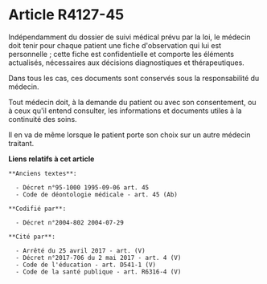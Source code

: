 # Article R4127-45

Indépendamment du dossier de suivi médical prévu par la loi, le médecin doit tenir pour chaque patient une fiche
d'observation qui lui est personnelle ; cette fiche est confidentielle et comporte les éléments actualisés, nécessaires aux
décisions diagnostiques et thérapeutiques.

Dans tous les cas, ces documents sont conservés sous la responsabilité du médecin.

Tout médecin doit, à la demande du patient ou avec son consentement, ou à ceux qu'il entend consulter, les informations et
documents utiles à la continuité des soins.

Il en va de même lorsque le patient porte son choix sur un autre médecin traitant.

**Liens relatifs à cet article**

	**Anciens textes**:

	  - Décret n°95-1000 1995-09-06 art. 45
	  - Code de déontologie médicale - art. 45 (Ab)

	**Codifié par**:

	  - Décret n°2004-802 2004-07-29

	**Cité par**:

	  - Arrêté du 25 avril 2017 - art. (V)
	  - Décret n°2017-706 du 2 mai 2017 - art. 4 (V)
	  - Code de l'éducation - art. D541-1 (V)
	  - Code de la santé publique - art. R6316-4 (V)

